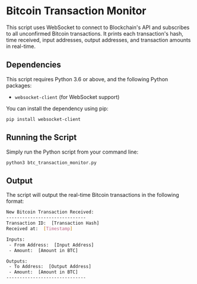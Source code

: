 # Bitcoin Transaction Monitor

This script uses WebSocket to connect to Blockchain's API and subscribes to all unconfirmed Bitcoin transactions. It prints each transaction's hash, time received, input addresses, output addresses, and transaction amounts in real-time.

## Dependencies

This script requires Python 3.6 or above, and the following Python packages:

- `websocket-client` (for WebSocket support)

You can install the dependency using pip:

```
pip install websocket-client
```

## Running the Script

Simply run the Python script from your command line:

```
python3 btc_transaction_monitor.py
```

## Output

The script will output the real-time Bitcoin transactions in the following format:

```bash
New Bitcoin Transaction Received:
------------------------------
Transaction ID:  [Transaction Hash]
Received at:  [Timestamp]

Inputs:
 - From Address:  [Input Address]
 - Amount:  [Amount in BTC]

Outputs:
 - To Address:  [Output Address]
 - Amount:  [Amount in BTC]
------------------------------
```
